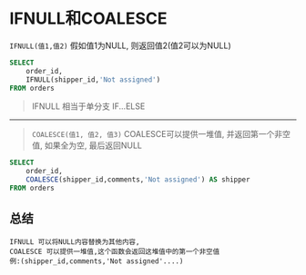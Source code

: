 # IFNULL和COALESCE

`IFNULL(值1,值2)` 假如值1为NULL, 则返回值2(值2可以为NULL)

```sql
SELECT 
	order_id,
	IFNULL(shipper_id,'Not assigned')
FROM orders 
```
> IFNULL 相当于单分支 IF...ELSE

---

>`COALESCE(值1, 值2, 值3)`
 COALESCE可以提供一堆值, 并返回第一个非空值, 如果全为空, 最后返回NULL

```sql
SELECT 
	order_id,
	COALESCE(shipper_id,comments,'Not assigned') AS shipper
FROM orders 
```

## 总结

    IFNULL 可以将NULL内容替换为其他内容,
    COALESCE 可以提供一堆值,这个函数会返回这堆值中的第一个非空值     
    例:(shipper_id,comments,'Not assigned'....)

